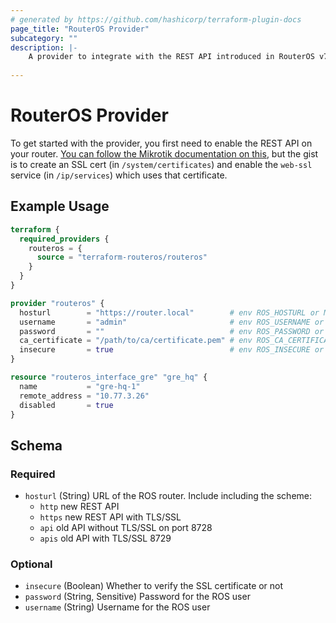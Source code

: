 ```yaml
---
# generated by https://github.com/hashicorp/terraform-plugin-docs
page_title: "RouterOS Provider"
subcategory: ""
description: |-
    A provider to integrate with the REST API introduced in RouterOS v7
  
---
```


# RouterOS Provider

To get started with the provider, you first need to enable the REST API on your router. [You can follow the Mikrotik documentation on this](https://help.mikrotik.com/docs/display/ROS/REST+API), but the gist is to create an SSL cert (in `/system/certificates`) and enable the `web-ssl` service (in `/ip/services`) which uses that certificate.


## Example Usage

```terraform
terraform {
  required_providers {
    routeros = {
      source = "terraform-routeros/routeros"
    }
  }
}

provider "routeros" {
  hosturl        = "https://router.local"        # env ROS_HOSTURL or MIKROTIK_HOST
  username       = "admin"                       # env ROS_USERNAME or MIKROTIK_USER
  password       = ""                            # env ROS_PASSWORD or MIKROTIK_PASSWORD
  ca_certificate = "/path/to/ca/certificate.pem" # env ROS_CA_CERTIFICATE or MIKROTIK_CA_CERTIFICATE
  insecure       = true                          # env ROS_INSECURE or MIKROTIK_INSECURE
}

resource "routeros_interface_gre" "gre_hq" {
  name           = "gre-hq-1"
  remote_address = "10.77.3.26"
  disabled       = true
}
```

<!-- schema generated by tfplugindocs -->
## Schema

### Required

- `hosturl` (String) URL of the ROS router. Include including the scheme:
  - `http` new REST API
  - `https` new REST API with TLS/SSL
  - `api` old API without TLS/SSL on port 8728
  - `apis` old API with TLS/SSL 8729

### Optional

- `insecure` (Boolean) Whether to verify the SSL certificate or not
- `password` (String, Sensitive) Password for the ROS user
- `username` (String) Username for the ROS user
